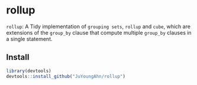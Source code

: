 

# rollup

`rollup`: A Tidy implementation of `grouping sets`, `rollup` and `cube`, which are extensions of the `group_by` clause that compute multiple `group_by` clauses in a single statement. 

## Install

```r
library(devtools)
devtools::install_github("JuYoungAhn/rollup")
```